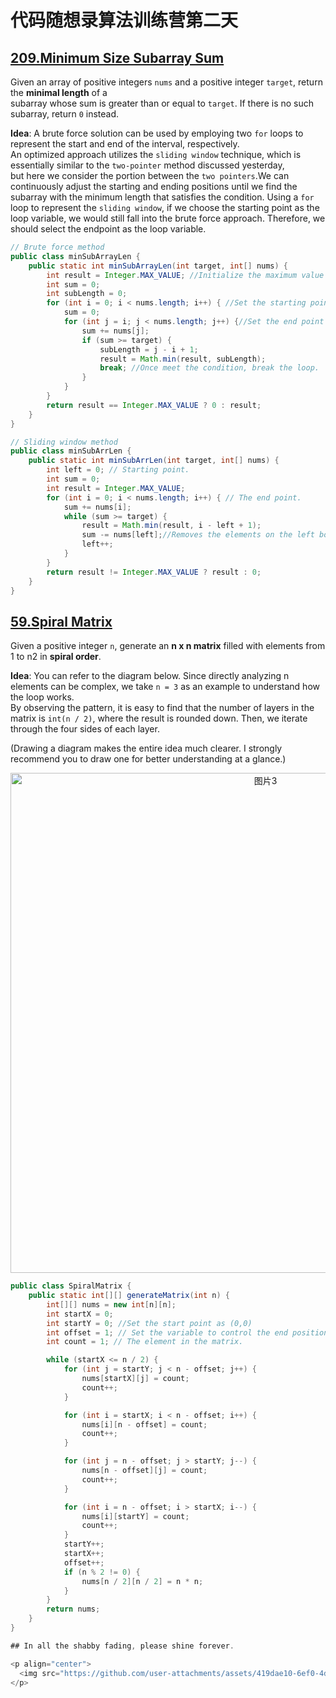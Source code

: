 # 代码随想录算法训练营第二天
## [209.Minimum Size Subarray Sum](https://leetcode.com/problems/minimum-size-subarray-sum/)

Given an array of positive integers `nums` and a positive integer `target`, return the **minimal length** of a <br>
subarray whose sum is greater than or equal to `target`. If there is no such subarray, return `0` instead.

**Idea**: A brute force solution can be used by employing two `for` loops to represent the start and end of the interval, respectively.<br>
An optimized approach utilizes the `sliding window` technique, which is essentially similar to the `two-pointer` method discussed yesterday, <br>
but here we consider the portion between the `two pointers`.We can continuously adjust the starting and ending positions until we find the subarray
with the minimum length that satisfies the condition. Using a `for` loop to represent the `sliding window`, if we choose the starting point as the loop 
variable, we would still fall into the brute force approach. Therefore, we should select the endpoint as the loop variable.

```Java
// Brute force method
public class minSubArrayLen {
    public static int minSubArrayLen(int target, int[] nums) {
        int result = Integer.MAX_VALUE; //Initialize the maximum value of type int.
        int sum = 0;
        int subLength = 0;
        for (int i = 0; i < nums.length; i++) { //Set the starting point of the subsequence to be i.
            sum = 0;
            for (int j = i; j < nums.length; j++) {//Set the end point of the subsequence to be j.
                sum += nums[j];
                if (sum >= target) {
                    subLength = j - i + 1;
                    result = Math.min(result, subLength);
                    break; //Once meet the condition, break the loop.
                }
            }
        }
        return result == Integer.MAX_VALUE ? 0 : result;
    }
}

// Sliding window method
public class minSubArrLen {
    public static int minSubArrLen(int target, int[] nums) {
        int left = 0; // Starting point.
        int sum = 0;
        int result = Integer.MAX_VALUE;
        for (int i = 0; i < nums.length; i++) { // The end point.
            sum += nums[i];
            while (sum >= target) {
                result = Math.min(result, i - left + 1);
                sum -= nums[left];//Removes the elements on the left border of the window from the sum in an attempt to shrink the window
                left++;
            }
        }
        return result != Integer.MAX_VALUE ? result : 0;
    }
}
```

## [59.Spiral Matrix](https://leetcode.com/problems/spiral-matrix-ii/)

Given a positive integer `n`, generate an **n x n matrix** filled with elements from 1 to n2 in **spiral order**.

 **Idea**: You can refer to the diagram below. Since directly analyzing n elements can be complex, we take `n = 3` as an example to understand how the loop works.<br>
 By observing the pattern, it is easy to find that the number of layers in the matrix is `int(n / 2)`, where the result is rounded down. 
 Then, we iterate through the four sides of each layer.

(Drawing a diagram makes the entire idea much clearer. I strongly recommend you to draw one for better understanding at a glance.)

  <p align="center">
  <img src="https://github.com/user-attachments/assets/746ea714-ce51-43c6-851d-d7279f371da2" alt="图片3" width="800">
</p>

```Java
public class SpiralMatrix {
    public static int[][] generateMatrix(int n) {
        int[][] nums = new int[n][n];
        int startX = 0;
        int startY = 0; //Set the start point as (0,0)
        int offset = 1; // Set the variable to control the end position.
        int count = 1; // The element in the matrix.

        while (startX <= n / 2) {
            for (int j = startY; j < n - offset; j++) {
                nums[startX][j] = count;
                count++;
            }

            for (int i = startX; i < n - offset; i++) {
                nums[i][n - offset] = count;
                count++;
            }

            for (int j = n - offset; j > startY; j--) {
                nums[n - offset][j] = count;
                count++;
            }

            for (int i = n - offset; i > startX; i--) {
                nums[i][startY] = count;
                count++;
            }
            startY++;
            startX++;
            offset++;
            if (n % 2 != 0) {
                nums[n / 2][n / 2] = n * n;
            }
        }
        return nums;
    }
}

## In all the shabby fading, please shine forever.

<p align="center">
  <img src="https://github.com/user-attachments/assets/419dae10-6ef0-4dd4-9c4c-c0917d723b94" alt="图片3" width="600">
</p>

